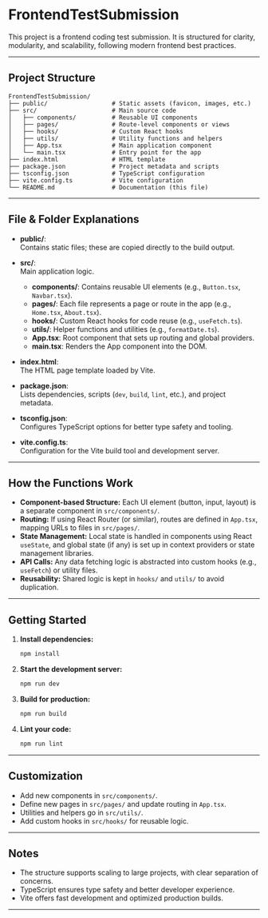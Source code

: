 # FrontendTestSubmission

This project is a frontend coding test submission. It is structured for clarity, modularity, and scalability, following modern frontend best practices.

---

## Project Structure

```
FrontendTestSubmission/
├── public/                  # Static assets (favicon, images, etc.)
├── src/                     # Main source code
│   ├── components/          # Reusable UI components
│   ├── pages/               # Route-level components or views
│   ├── hooks/               # Custom React hooks
│   ├── utils/               # Utility functions and helpers
│   ├── App.tsx              # Main application component
│   └── main.tsx             # Entry point for the app
├── index.html               # HTML template
├── package.json             # Project metadata and scripts
├── tsconfig.json            # TypeScript configuration
├── vite.config.ts           # Vite configuration
└── README.md                # Documentation (this file)
```

---

## File & Folder Explanations

- **public/**:  
  Contains static files; these are copied directly to the build output.

- **src/**:  
  Main application logic.
  - **components/**: Contains reusable UI elements (e.g., `Button.tsx`, `Navbar.tsx`).
  - **pages/**: Each file represents a page or route in the app (e.g., `Home.tsx`, `About.tsx`).
  - **hooks/**: Custom React hooks for code reuse (e.g., `useFetch.ts`).
  - **utils/**: Helper functions and utilities (e.g., `formatDate.ts`).
  - **App.tsx**: Root component that sets up routing and global providers.
  - **main.tsx**: Renders the App component into the DOM.

- **index.html**:  
  The HTML page template loaded by Vite.

- **package.json**:  
  Lists dependencies, scripts (`dev`, `build`, `lint`, etc.), and project metadata.

- **tsconfig.json**:  
  Configures TypeScript options for better type safety and tooling.

- **vite.config.ts**:  
  Configuration for the Vite build tool and development server.

---

## How the Functions Work

- **Component-based Structure:** Each UI element (button, input, layout) is a separate component in `src/components/`.
- **Routing:** If using React Router (or similar), routes are defined in `App.tsx`, mapping URLs to files in `src/pages/`.
- **State Management:** Local state is handled in components using React `useState`, and global state (if any) is set up in context providers or state management libraries.
- **API Calls:** Any data fetching logic is abstracted into custom hooks (e.g., `useFetch`) or utility files.
- **Reusability:** Shared logic is kept in `hooks/` and `utils/` to avoid duplication.

---

## Getting Started

1. **Install dependencies:**  
   ```bash
   npm install
   ```

2. **Start the development server:**  
   ```bash
   npm run dev
   ```

3. **Build for production:**  
   ```bash
   npm run build
   ```

4. **Lint your code:**  
   ```bash
   npm run lint
   ```

---

## Customization

- Add new components in `src/components/`.
- Define new pages in `src/pages/` and update routing in `App.tsx`.
- Utilities and helpers go in `src/utils/`.
- Add custom hooks in `src/hooks/` for reusable logic.

---

## Notes

- The structure supports scaling to large projects, with clear separation of concerns.
- TypeScript ensures type safety and better developer experience.
- Vite offers fast development and optimized production builds.

---


